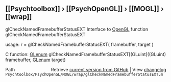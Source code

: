 ## [[Psychtoolbox]] &#8250; [[PsychOpenGL]] &#8250; [[MOGL]] &#8250; [[wrap]]

glCheckNamedFramebufferStatusEXT  Interface to [OpenGL](OpenGL) function glCheckNamedFramebufferStatusEXT  
  
usage:  r = glCheckNamedFramebufferStatusEXT( framebuffer, target )  
  
C function:  [GLenum](GLenum) glCheckNamedFramebufferStatusEXT[(GLuint]((GLuint) framebuffer, [GLenum](GLenum) target)  




<div class="code_header" style="text-align:right;">
  <span style="float:left;">Path&nbsp;&nbsp;</span> <span class="counter">Retrieve <a href=
  "https://raw.github.com/Psychtoolbox-3/Psychtoolbox-3/beta/Psychtoolbox/PsychOpenGL/MOGL/wrap/glCheckNamedFramebufferStatusEXT.m">current version from GitHub</a> | View <a href=
  "https://github.com/Psychtoolbox-3/Psychtoolbox-3/commits/beta/Psychtoolbox/PsychOpenGL/MOGL/wrap/glCheckNamedFramebufferStatusEXT.m">changelog</a></span>
</div>
<div class="code">
  <code>Psychtoolbox/PsychOpenGL/MOGL/wrap/glCheckNamedFramebufferStatusEXT.m</code>
</div>


